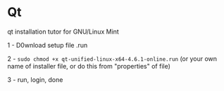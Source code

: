 # Qt
qt installation tutor for GNU/Linux Mint

1 - D0wnload setup file .run

2 - `sudo chmod +x qt-unified-linux-x64-4.6.1-online.run` (or your own name of installer file, or do this from "properties" of file)

3 - run, login, done


